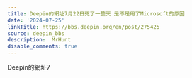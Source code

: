 ```yaml
---
title: Deepin的網址7月22日死了一整天 是不是用了Microsoft的原因
date: '2024-07-25'
linkTitle: https://bbs.deepin.org/en/post/275425
source: deepin_bbs
description:  MrHunt 
disable_comments: true
---
```

Deepin的網址7
